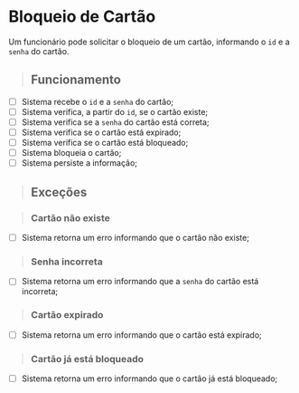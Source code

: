 # Bloqueio de Cartão

Um funcionário pode solicitar o bloqueio de um cartão, informando o `id` e a `senha` do cartão.

> ## Funcionamento

- [ ] Sistema recebe o `id` e a `senha` do cartão;
- [ ] Sistema verifica, a partir do `id`, se o cartão existe;
- [ ] Sistema verifica se a `senha` do cartão está correta;
- [ ] Sistema verifica se o cartão está expirado;
- [ ] Sistema verifica se o cartão está bloqueado;
- [ ] Sistema bloqueia o cartão;
- [ ] Sistema persiste a informação;

> ## Exceções

> ### Cartão não existe

- [ ] Sistema retorna um erro informando que o cartão não existe;

> ### Senha incorreta

- [ ] Sistema retorna um erro informando que a `senha` do cartão está incorreta;

> ### Cartão expirado

- [ ] Sistema retorna um erro informando que o cartão está expirado;

> ### Cartão já está bloqueado

- [ ] Sistema retorna um erro informando que o cartão já está bloqueado;
